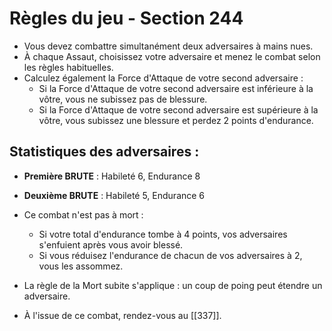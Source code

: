 # Règles du jeu - Section 244

- Vous devez combattre simultanément deux adversaires à mains nues.
- À chaque Assaut, choisissez votre adversaire et menez le combat selon les règles habituelles.
- Calculez également la Force d'Attaque de votre second adversaire :
  - Si la Force d'Attaque de votre second adversaire est inférieure à la vôtre, vous ne subissez pas de blessure.
  - Si la Force d'Attaque de votre second adversaire est supérieure à la vôtre, vous subissez une blessure et perdez 2 points d'endurance.
  
## Statistiques des adversaires :
- **Première BRUTE** : Habileté 6, Endurance 8
- **Deuxième BRUTE** : Habileté 5, Endurance 6

- Ce combat n'est pas à mort :
  - Si votre total d'endurance tombe à 4 points, vos adversaires s'enfuient après vous avoir blessé.
  - Si vous réduisez l'endurance de chacun de vos adversaires à 2, vous les assommez.

- La règle de la Mort subite s'applique : un coup de poing peut étendre un adversaire.
- À l'issue de ce combat, rendez-vous au [[337]].
